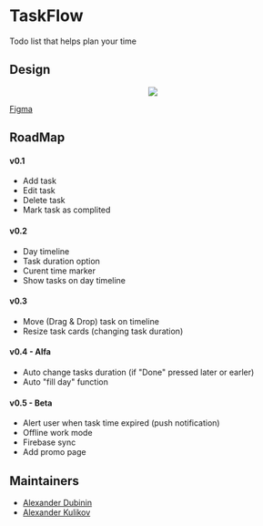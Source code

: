 # TaskFlow
Todo list that helps plan your time

## Design
<p align="center">
  <img src="https://i.imgur.com/5NztYQz.png">
</p>

[Figma](https://www.figma.com/file/Ihx7qsUp2KXrxVAVrycHiOlL/Task-Flow?node-id=0%3A1)

## RoadMap
#### v0.1
- Add task
- Edit task
- Delete task
- Mark task as complited

#### v0.2 
- Day timeline
- Task duration option
- Curent time marker
- Show tasks on day timeline

#### v0.3
- Move (Drag & Drop) task on timeline
- Resize task cards (changing task duration)

#### v0.4 - Alfa
- Auto change tasks duration (if "Done" pressed later or earler)
- Auto "fill day" function

#### v0.5 - Beta
- Alert user when task time expired (push notification)
- Offline work mode
- Firebase sync
- Add promo page

## Maintainers
- [Alexander Dubinin](https://github.com/Akiyamka)
- [Alexander Kulikov](https://github.com/Kulinar310)
